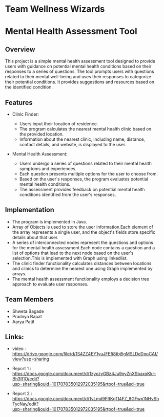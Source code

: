 # Team Wellness Wizards
# Mental Health Assessment Tool

## Overview
This project is a simple mental health assessment tool designed to provide users with guidance on potential mental health conditions based on their responses to a series of questions. The tool prompts users with questions related to their mental well-being and uses their responses to categorize their potential conditions. It provides suggestions and resources based on the identified condition.

## Features
- Clinic Finder:
  - Users input their location of residence.
  - The program calculates the nearest mental health clinic based on the provided location.
  - Information about the nearest clinic, including name, distance, contact details, and website, is displayed to the user.

- Mental Health Assessment:
  - Users undergo a series of questions related to their mental health symptoms and experiences.
  - Each question presents multiple options for the user to choose from.
  - Based on the user's responses, the program evaluates potential mental health conditions.
  - The assessment provides feedback on potential mental health conditions identified from the user's responses.

## Implementation
- The program is implemented in Java.
- Array of Objects is used to store the user information.Each element of the array represents a single user, and the object's fields store specific details about that user.
- A series of interconnected nodes represent the questions and options for the mental health assessment.Each node contains a question and a list of options that lead to the next node based on the user's selection.This is implemented with Graph using linkedlist.
- The clinic finder functionality calculates distances between locations and clinics to determine the nearest one using Graph implemented by arrays.
- The mental health assessment functionality employs a decision tree approach to evaluate user responses.

## Team Members
- Shweta Bagade
- Pradnya Bapat
- Aarya Patil

## Links:
- video : https://drive.google.com/file/d/1S4ZZ4EY1yuJFEfi8tbj5gMSLDeDpoCAf/view?usp=sharing

- Report 1 : https://docs.google.com/document/d/1zyozyGBz4Ju9nyZnXSbaxoKkr-Bh3R1O/edit?usp=sharing&ouid=101707835012972035195&rtpof=true&sd=true

- Report 2 : https://docs.google.com/document/d/1vLmd9FRKg114FZ_8GFwp1NHvShTycNay/edit?usp=sharing&ouid=101707835012972035195&rtpof=true&sd=true
